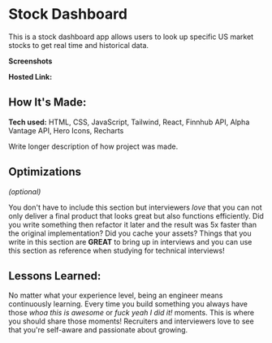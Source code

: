 # Stock Dashboard
This is a stock dashboard app allows users to look up specific US market stocks to get real time and historical data.

**Screenshots**

**Hosted Link:** <URL>


## How It's Made:
**Tech used:** HTML, CSS, JavaScript, Tailwind, React, Finnhub API, Alpha Vantage API, Hero Icons, Recharts

Write longer description of how project was made.

## Optimizations
*(optional)*

You don't have to include this section but interviewers *love* that you can not only deliver a final product that looks great but also functions efficiently. Did you write something then refactor it later and the result was 5x faster than the original implementation? Did you cache your assets? Things that you write in this section are **GREAT** to bring up in interviews and you can use this section as reference when studying for technical interviews!

## Lessons Learned:

No matter what your experience level, being an engineer means continuously learning. Every time you build something you always have those *whoa this is awesome* or *fuck yeah I did it!* moments. This is where you should share those moments! Recruiters and interviewers love to see that you're self-aware and passionate about growing.